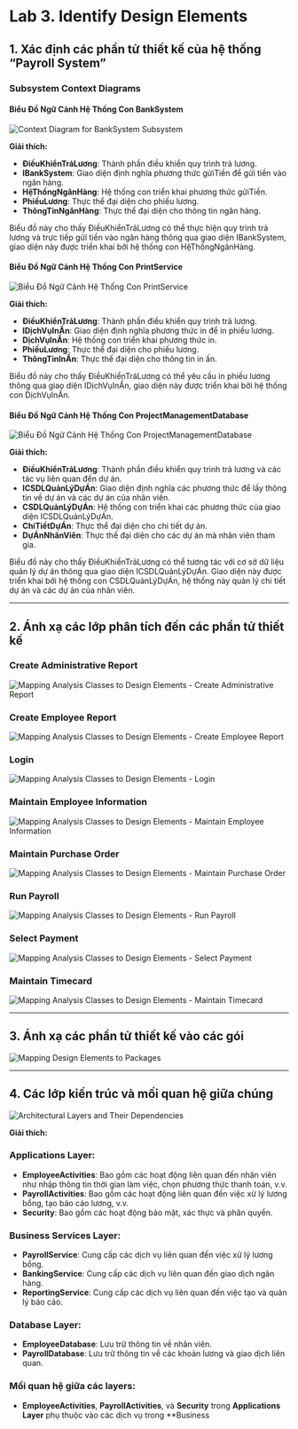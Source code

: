 # Lab 3. Identify Design Elements

## 1. Xác định các phần tử thiết kế của hệ thống “Payroll System”

### Subsystem Context Diagrams

#### Biểu Đồ Ngữ Cảnh Hệ Thống Con BankSystem

![Context Diagram for BankSystem Subsystem](https://www.planttext.com/api/plantuml/png/UhzxlqDnIM9HIMbk3bTcNabgKLfYSgg2frDYNdPmPN59Qgv2DPS22AG_tBqsCoJpuUx6F8tYXxidGfXM2YdvfKavgJeAOB732pAzC_8VxbeCb0WkAShCIzVagkNYIiv9B2vMy7Yukpqa0wWiBzql_V2YF8_32_BI5J9p2t9ISrFpIeffOsj0HkR3NVjBVOvjEBOGQ1tKN4op8E9vwOSNL5efk2IMf28fnBG0ONv8nk4jUUaXcNb8Ve9QKd9u5P8eN2iXSuzC03cir1leyDtDUI55G7cOwtLrxP13YGivn6ngT7MnXp4Nzf3F1wf73Hqy2h5uayiXDIy5b6u00000__y30000)

**Giải thích:**

- **ĐiềuKhiểnTrảLương**: Thành phần điều khiển quy trình trả lương.
- **IBankSystem**: Giao diện định nghĩa phương thức gửiTiền để gửi tiền vào ngân hàng.
- **HệThốngNgânHàng**: Hệ thống con triển khai phương thức gửiTiền.
- **PhiếuLương**: Thực thể đại diện cho phiếu lương.
- **ThôngTinNgânHàng**: Thực thể đại diện cho thông tin ngân hàng.

Biểu đồ này cho thấy ĐiềuKhiểnTrảLương có thể thực hiện quy trình trả lương và trực tiếp gửi tiền vào ngân hàng thông qua giao diện IBankSystem, giao diện này được triển khai bởi hệ thống con HệThốngNgânHàng.

#### Biểu Đồ Ngữ Cảnh Hệ Thống Con PrintService

![Biểu Đồ Ngữ Cảnh Hệ Thống Con PrintService](https://www.planttext.com/api/plantuml/png/UhzxlqDnIM9HIMbk3bTcNabgKLfYSgg2fyl3tTt96M4FTo_rp7kuQqcUGZMN0WXavcaKP6G-tBM_rEVOXcCByzAj509G-9fSjLnSoJc9nSKA66PavXRafEQcvfKKKyS2L0cO2SKFTqyCoNoukp7FIY4blpGf9nKYdfT-U46bbO9BOaagmeYGZCDRyj93ClDGNL5oU5MUx-65bPv0Cu9BYZBpqX5cEptSjJWF904CBf11HoQ0B2lr1ZfcTtDUI15G6kOYNLqxJ9zoOVhTfaPN5oEuk32KvGDLeVePkneqJt4vfEQbWE8N0000__y30000)

**Giải thích:**

- **ĐiềuKhiểnTrảLương**: Thành phần điều khiển quy trình trả lương.
- **IDịchVụInẤn**: Giao diện định nghĩa phương thức in để in phiếu lương.
- **DịchVụInẤn**: Hệ thống con triển khai phương thức in.
- **PhiếuLương**: Thực thể đại diện cho phiếu lương.
- **ThôngTinInẤn**: Thực thể đại diện cho thông tin in ấn.

Biểu đồ này cho thấy ĐiềuKhiểnTrảLương có thể yêu cầu in phiếu lương thông qua giao diện IDịchVụInẤn, giao diện này được triển khai bởi hệ thống con DịchVụInẤn.

#### Biểu Đồ Ngữ Cảnh Hệ Thống Con ProjectManagementDatabase

![Biểu Đồ Ngữ Cảnh Hệ Thống Con ProjectManagementDatabase](https://www.planttext.com/api/plantuml/png/UhzxlqDnIM9HIMbk3bTcNabgKLfYSgg2ftEmYqzWwSDTY_Dy3kzrURXxu-76F8LgBWKGo7cuQscbSqPcIER3NVjBe98QkOSNGvbM2i4bHPbvwPf8og5IVXc75-M5PHvU1LQFu26qr79n9USa5XShO7L1Pcv1JcfkQbv9yQ1m8fe5CDinxO68bm2DmIgHbtvuGQNJmrthIuvCUBXhUQcLWajYIIgId3V8bf2CmxkIeL9mDs2u6iaHc8x7wJwWUKScP3xStLZgdG6aclD2Ye0XwtDimx65UUaAkhfssCER2tiisDJewcADG2wiolD1gj724hTA31zpEQJcfO3IBm000F__0m00)

**Giải thích:**

- **ĐiềuKhiểnTrảLương**: Thành phần điều khiển quy trình trả lương và các tác vụ liên quan đến dự án.
- **ICSDLQuảnLýDựÁn**: Giao diện định nghĩa các phương thức để lấy thông tin về dự án và các dự án của nhân viên.
- **CSDLQuảnLýDựÁn**: Hệ thống con triển khai các phương thức của giao diện ICSDLQuảnLýDựÁn.
- **ChiTiếtDựÁn**: Thực thể đại diện cho chi tiết dự án.
- **DựÁnNhânViên**: Thực thể đại diện cho các dự án mà nhân viên tham gia.

Biểu đồ này cho thấy ĐiềuKhiểnTrảLương có thể tương tác với cơ sở dữ liệu quản lý dự án thông qua giao diện ICSDLQuảnLýDựÁn. Giao diện này được triển khai bởi hệ thống con CSDLQuảnLýDựÁn, hệ thống này quản lý chi tiết dự án và các dự án của nhân viên.

---

## 2. Ánh xạ các lớp phân tích đến các phần tử thiết kế

### Create Administrative Report

![Mapping Analysis Classes to Design Elements - Create Administrative Report](https://www.planttext.com/api/plantuml/png/UhzxlqDnIM9HIMbk3bToJc9niOAIqyDTY_FI5GutvcKeH3pSjL31kIWriIHLmJ4bDpClixYaAB4aionL8IYr8B-eH4aXiLZ1Dx6W83ClFIGnAIVLKA6QIm48QXHy7kwUNQ0Ga75uKPv2oE6roHaAoA06AFDmrtAWrCFTQnL2CZ8VxjfVek0D915A80RfuWPuvA2Q5G8IAuloStAGNPzV17K1M0pY3xVyebm5T9lXceChYqjIaUH1SX1zxgbvgGWZKJH352XW0J0vb_paqjpKF6GrDLorN0wfUIcW-000003__mC0)

### Create Employee Report

![Mapping Analysis Classes to Design Elements - Create Employee Report](https://www.planttext.com/api/plantuml/png/V94zJWCn48NxFSKeFGqdY2204215i0Njn0oxGVwJFIbMR8gS8rMWeCe5TeiKUnAVW2jWM287hSWhNCpdDs_6_cntOy_eUA5a9YHw3wEpqBph0hgLBk4nD1iuTuHCSA6iD1KHt9CrZaU07kxGshakSfn9EeNN3A9gk0tjsiAqxDuqvDrMb72eEfBGV4GKsYtavJmqEuQRUAOhVQEJ_tM4_PhJl0CbrgzoQPpwcmnJh9oH4XugpwIEcQz8aqCsBfbxCCmTcYT6B1HfFansveK4nwVLMD0Fd23Z33qbkgzSQoRtZ8BgR9cDIJzz_-CN0000__y30000)

### Login

![Mapping Analysis Classes to Design Elements - Login](https://www.planttext.com/api/plantuml/png/UhzxlqDnIM9HIMbk3bToJc9niOAIqyDTY_FI5GutvcKeH3pSjL319pyzCqz98R5OmJUne20pBpqaCIadrLYXcai126eKV1xkdbsW491nU56UGiZXjSaP2iYW1YZpSDToeDJ3tMiLGZ8o7-xQNwBW3IGHIY06wU86UEIWcXL2YrEB5B226eWFtFABSZ6ae9e34YkBydDo588hYqjISr4rEvQMPAJcbMGc9vPavkS5fnQLPIQdGZJNSZcavgM0mWu0003__mC0)

 ### Maintain Employee Information

![Mapping Analysis Classes to Design Elements - Maintain Employee Information](https://www.planttext.com/api/plantuml/png/V94zJWCn48NxFSLJUZeE47ub194YPGlQ8J6xbkpnofuKAqB1EQY0WYeNs2rIx4by0gw0LoJPH0YUP3VVUvuVVxMRSH3oihGccniA0QFps7nmWUw5Izp7vWqJqYpfuCfMnjLAuOOVdRSasl4859AZgZGNEJqOTOgd34ahtCNsjSAqxDuPURUUbpZKAf7OV2OKspNoKiTc8xXDzs3vUUZaR_t3jc5CgVRE69mjh6OTn9Cul-rWDz24c0fb5Sjrcckel0_FwY3A7hU_2r-Iq8LZwOtA7uJtw_gbWVMRF4RPSpPMlEW_v1i00F__0m00)

### Maintain Purchase Order

![Mapping Analysis Classes to Design Elements - Maintain Purchase Order](https://www.planttext.com/api/plantuml/png/V54xJWCn4Ett54_fAUaZ8f0GHAp45hHcTuWjsUELxHGhGi4vg4WAgbnWjqYn9_49k08E9Cec4ddIJFFcpPlFTxSP-o1Sc1kTbLfuZz5LR5SyG__E4a-n_SHKA0ufaCzTAOKdFBYAt0Z29wwk5SyAyQpf4gyP4XQuZzr7ZLpsIqRHhqk98HQ9YUrNecAtHY5LR3S1ToaVIluQNVoFCznEZ8arHdclB5E5QrDhsn3j9zYjyhl9ZNNcn1cvQ9pL6e-D3sHEnX-A9vR3jfBSG7nqg3FYMtwn1-UtR4nSRL_n0m00__y30000)

### Run Payroll

![Mapping Analysis Classes to Design Elements - Run Payroll](https://www.planttext.com/api/plantuml/png/V90zRi9048Lxd-A9dZOrGaf58bdW8kra6M6BzQorkqIo0WNde28fKd41kw3mIVO4N04J207oyufflddpdcPNRtlEa_MpN4TAatFez4FrBXCqIqdn5AerXZD1JAKrMdT03ezK59bC4dhMV8VN2AtcU0Zrga2SDc-2fDce59UQjoHK7oqAzGP9ceLgwp5ev_VAyL3tR_t3JkQldXYLpdD-q-38OciKEsViRJBkyqARaXa_T3OFMHaxla8dSvza-alicIMMn97ocP4HsvTCyQTv4VLOneVtxm400F__0m00)

### Select Payment

![Mapping Analysis Classes to Design Elements - Select Payment](https://www.planttext.com/api/plantuml/png/V9AnJiCm48RtFCMfEpDhLOakK14f6LXTzwWZxBDb6wI8CF0SJBG3KryW6JhaIVm4l0AEsg3IfFo3b__qtV_h_Dtifyupwv-LJBXapi5a5kejhQ5z9m4FeVw432Lo3oah5PAV07EmOCOKjCxPKk8rl2OGLS5TQ3uCfABT4EJjZWiuLHMTK7z5ApGxo4KHwhs7s_Z-7Jl0hYxhFw-pZsbkb96wH8I1ghxBeLcXQQwjEa_G3Laj9MIbywX60QdL79tJTgn2FmGBz4AlHW7tfbi_27W4p1WzZQp_zNBBo3sYpT2-51o7W3x1CETvXNZDKqgLl2LJf5NtBtu0003__mC0)

### Maintain Timecard

![Mapping Analysis Classes to Design Elements - Maintain Timecard](https://www.planttext.com/api/plantuml/png/V94zQiD044PxdM9mdpwbCN6Q921i5Mx7wy7Qi3zYTXCGLWgVmrMI8fKl81KkT98zGQwG5N6CZHH_i5li-tZCiD_DOUmyid_HAX4AdOFH9DIVPWtjrkIm2FKxFA4qFXx8f2Q1l1e1klXQ5DAiCrmgkeLD0Z4LF8PcLq2Qjn-ntkv53kUf8WdrLqIXsKEMor0VF3p4-xBsAxlvFzTOXu_JJ7MXR4a4lLIdPQR6StblMGzCS2fT4yn8s5xZJv1YoLOfc9VEanuMf6m5EMTvKC3scOI7E_IuH4VdWYFhq9puLGgw4BmbOpAhxcT_0000__y30000)

---

## 3. Ánh xạ các phần tử thiết kế vào các gói

![Mapping Design Elements to Packages](https://www.planttext.com/api/plantuml/png/d9CxRi9048PxJZ6Yj9GBkE8HG2X1GiAHqcxM4pnY7sXt0LaXHOuIfOXIf4fd2WfEuXFa2h5vH2QnaU0ljjZvzvj_f9tlrRfX7JDk9aMD2sOjr5jfygR6i7bH4TodoIiCepHvLn2agqy88agJjOERxAm3it2DbiQg8r2YSW5x40XFDSYq1C-hUkbvi5Dkwcs-2DfHklfWl_TbMkwmLoTqidXat4UyrMDINMraIJiOK1WAN323lZz2FZFaOj_ltVMXQvZ4XJQJGYuOC58TEHKwHlo3N49pEXN4cIEjhEyVRD3aZkRa2EtHZ12GHCvCM1BjR5QUg_2aY3nxnaEkjbREQ27GN9vh55k7iYqqd_ILG_F8E5QmXYpEkrN-2TWRIc9TnE8Hyib_HrPipImfpDPaX6PE70l0fd6KpU3iblLSQw0AyxNw0G00__y30000)

---

## 4. Các lớp kiến trúc và mối quan hệ giữa chúng

![Architectural Layers and Their Dependencies](https://www.planttext.com/api/plantuml/png/T95D3e8m48NtFKNZdYiO8BfpOMHfM8nrGYQKqhI5X1XFvi8ZUGL5KChVzdlJzzvCNuzdQ1qOLnMIQH0vPCWtaTQI13WgbUK7QD1i-8rnVjuNMfODOYGSrUG8RSfRVeJ6b59wkAK9YigGQr9sPuDvN5bIQ2rFqDGaS9pGE_NQroO6bPFAV7H2NHhdGpzX1mukO76n-azClRI1VMmMbmo2xRpRmjehW_zBTFgyFfk-wGRdfQVN60LwOxE8DSCGrRNz_3S0003__mC0)

**Giải thích:**

### Applications Layer:
- **EmployeeActivities**: Bao gồm các hoạt động liên quan đến nhân viên như nhập thông tin thời gian làm việc, chọn phương thức thanh toán, v.v.
- **PayrollActivities**: Bao gồm các hoạt động liên quan đến việc xử lý lương bổng, tạo báo cáo lương, v.v.
- **Security**: Bao gồm các hoạt động bảo mật, xác thực và phân quyền.

### Business Services Layer:
- **PayrollService**: Cung cấp các dịch vụ liên quan đến việc xử lý lương bổng.
- **BankingService**: Cung cấp các dịch vụ liên quan đến giao dịch ngân hàng.
- **ReportingService**: Cung cấp các dịch vụ liên quan đến việc tạo và quản lý báo cáo.

### Database Layer:
- **EmployeeDatabase**: Lưu trữ thông tin về nhân viên.
- **PayrollDatabase**: Lưu trữ thông tin về các khoản lương và giao dịch liên quan.

### Mối quan hệ giữa các layers:
- **EmployeeActivities**, **PayrollActivities**, và **Security** trong **Applications Layer** phụ thuộc vào các dịch vụ trong **Business
